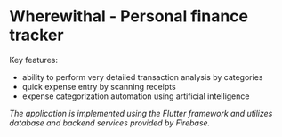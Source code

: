 # Wherewithal - Personal finance tracker

Key features:
- ability to perform very detailed transaction analysis by categories
- quick expense entry by scanning receipts
- expense categorization automation using artificial intelligence

_The application is implemented using the Flutter framework and utilizes database and backend services provided by Firebase._
